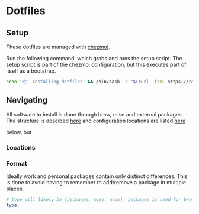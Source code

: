 # Dotfiles

## Setup

These dotfiles are managed with [chezmoi](https://github.com/twpayne/chezmoi).

Run the following command, which grabs and runs the setup script. The setup script is
part of the chezmoi configuration, but this executes part of itself as a bootstrap.

```sh
echo '📦  Installing dotfiles' && /bin/bash -c "$(curl -fsSL https://raw.githubusercontent.com/joekallen/dotfiles/refs/heads/main/scripts/install.sh)"

```

## Navigating

All software to install is done through brew, mise and external packages. The structure is descibed [here](#format) and configuration locations are listed [here](#locations)

below, but

### Locations

### Format

Ideally work and personal packages contain only distinct differences. This is done to avoid having to remember to add/remove a package in multiple places.

<!-- add a schema? -->
```yaml
# type will likely be (packages, mise, nupm). packages is used for brew
type:

```
